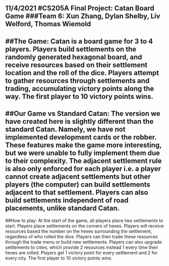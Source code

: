 11/4/2021
#CS205A Final Project: Catan Board Game
###Team 6: Xun Zhang, Dylan Shelby, Liv Welford, Thomas Wiemold
---
##The Game:
Catan is a board game for 3 to 4 players. Players build settlements on the randomly generated hexagonal board, 
and receive resources based on their settlement
location and the roll of the dice. Players attempt to gather resources through settlements and trading, accumulating 
victory points along the way. The first player to 10 victory points wins.
---
##Our Game vs Standard Catan:
The version we have created here is slightly different than the standard Catan. Namely, we have not implemented development
cards or the robber. These features make the game more interesting, but we were unable to fully implement them due to their
complexity. The adjacent settlement rule is also only enforced for each player i.e. a player cannot create adjacent settlements
but other players (the computer) can build settlements adjacent to that settlement. Players can also build settlements 
independent of road placements, unlike standard Catan.
---
##How to play:
At the start of the game, all players place two settlements to start. Players place settlements on the corners of hexes.
Players will receive resources based the number on the hexes surrounding the settlement, regardless of who rolled the dice. 
Players can then trade these 
resources through the trade menu or build new settlements. Players can also upgrade settlements to cities, which provide 
2 resources instead 1 every time their hexes are rolled. Players get 1 victory point for every settlement and 2 for every
city. The first player to 10 victory points wins. 
